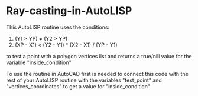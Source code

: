 # Ray-casting-in-AutoLISP

This AutoLISP routine uses the conditions:

1. (Y1 > YP) ≠ (Y2 > YP)
2. (XP - X1) < (Y2 - Y1) * (X2 - X1) / (YP - Y1)

to test a point with a polygon vertices list and
returns a true/nill value for the variable "inside_condition"

To use the routine in AutoCAD first is needed to connect this code with the rest of your AutoLISP routine with the variables "test_point" and "vertices_coordinates" to get a value for "inside_condition"
